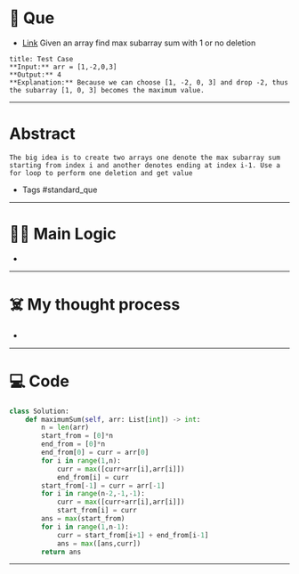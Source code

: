 # 🧩 Que
- [Link](https://leetcode.com/problems/maximum-subarray-sum-with-one-deletion/)
Given an array find max subarray sum with 1 or no deletion
```ad-question
title: Test Case
**Input:** arr = [1,-2,0,3]
**Output:** 4
**Explanation:** Because we can choose [1, -2, 0, 3] and drop -2, thus the subarray [1, 0, 3] becomes the maximum value.
```

---
# Abstract
```ad-abstract
The big idea is to create two arrays one denote the max subarray sum starting from index i and another denotes ending at index i-1. Use a for loop to perform one deletion and get value
```

- Tags #standard_que 
--- 
# 🕵️‍♂️ Main Logic
- 

---
# ☠️ My thought process
- 
---

# 💻 Code
```python
class Solution:
    def maximumSum(self, arr: List[int]) -> int:
        n = len(arr)
        start_from = [0]*n
        end_from = [0]*n
        end_from[0] = curr = arr[0]
        for i in range(1,n):
            curr = max([curr+arr[i],arr[i]])
            end_from[i] = curr
        start_from[-1] = curr = arr[-1]
        for i in range(n-2,-1,-1):
            curr = max([curr+arr[i],arr[i]])
            start_from[i] = curr
        ans = max(start_from)
        for i in range(1,n-1):
            curr = start_from[i+1] + end_from[i-1]
            ans = max([ans,curr])
        return ans
```
---
